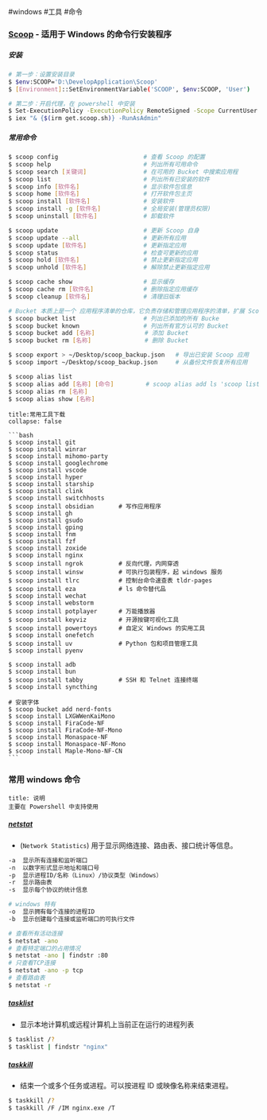 #windows #工具 #命令

### [Scoop](https://scoop.sh/) - 适用于 Windows 的命令行安装程序

##### 安装

```bash
# 第一步：设置安装目录
$ $env:SCOOP='D:\DevelopApplication\Scoop'
$ [Environment]::SetEnvironmentVariable('SCOOP', $env:SCOOP, 'User')

# 第二步：开启代理，在 powershell 中安装
$ Set-ExecutionPolicy -ExecutionPolicy RemoteSigned -Scope CurrentUser
$ iex "& {$(irm get.scoop.sh)} -RunAsAdmin"
```

##### 常用命令

```bash
$ scoop config                        # 查看 Scoop 的配置
$ scoop help                          # 列出所有可用命令
$ scoop search [关键词]                # 在可用的 Bucket 中搜索应用程
$ scoop list                          # 列出所有已安装的软件
$ scoop info [软件名]                  # 显示软件包信息
$ scoop home [软件名]                  # 打开软件包主页
$ scoop install [软件名]               # 安装软件
$ scoop install -g [软件名]            # 全局安装(管理员权限)
$ scoop uninstall [软件名]             # 卸载软件

$ scoop update                        # 更新 Scoop 自身
$ scoop update --all                  # 更新所有应用
$ scoop update [软件名]                # 更新指定应用
$ scoop status                        # 检查可更新的应用
$ scoop hold [软件名]                  # 禁止更新指定应用
$ scoop unhold [软件名]                # 解除禁止更新指定应用

$ scoop cache show                    # 显示缓存
$ scoop cache rm [软件名]              # 删除指定应用缓存
$ scoop cleanup [软件名]               # 清理旧版本

# Bucket 本质上是一个 应用程序清单的仓库，它负责存储和管理应用程序的清单，扩展 Scoop 的应用程序范围，简化软件的安装和更新过程。
$ scoop bucket list                   # 列出已添加的所有 Bucke
$ scoop bucket known                  # 列出所有官方认可的 Bucket
$ scoop bucket add [名称]              # 添加 Bucket
$ scoop bucket rm [名称]               # 删除 Bucket

$ scoop export > ~/Desktop/scoop_backup.json   # 导出已安装 Scoop 应用
$ scoop import ~/Desktop/scoop_backup.json     # 从备份文件恢复所有应用

$ scoop alias list
$ scoop alias add [名称] [命令]         # scoop alias add ls 'scoop list'
$ scoop alias rm [名称]
$ scoop alias show [名称]
```

````ad-summary
title:常用工具下载
collapse: false

```bash
$ scoop install git
$ scoop install winrar
$ scoop install mihomo-party
$ scoop install googlechrome
$ scoop install vscode
$ scoop install hyper
$ scoop install starship
$ scoop install clink
$ scoop install switchhosts
$ scoop install obsidian       # 写作应用程序
$ scoop install gh
$ scoop install gsudo
$ scoop install gping
$ scoop install fnm
$ scoop install fzf
$ scoop install zoxide
$ scoop install nginx
$ scoop install ngrok          # 反向代理，内网穿透
$ scoop install winsw          # 可执行包装程序，起 windows 服务
$ scoop install tlrc           # 控制台命令速查表 tldr-pages
$ scoop install eza            # ls 命令替代品
$ scoop install wechat
$ scoop install webstorm
$ scoop install potplayer      # 万能播放器
$ scoop install keyviz         # 开源按键可视化工具
$ scoop install powertoys      # 自定义 Windows 的实用工具
$ scoop install onefetch
$ scoop install uv             # Python 包和项目管理工具
$ scoop install pyenv

$ scoop install adb
$ scoop install bun
$ scoop install tabby          # SSH 和 Telnet 连接终端
$ scoop install syncthing

# 安装字体
$ scoop bucket add nerd-fonts
$ scoop install LXGWWenKaiMono
$ scoop install FiraCode-NF
$ scoop install FiraCode-NF-Mono
$ scoop install Monaspace-NF
$ scoop install Monaspace-NF-Mono
$ scoop install Maple-Mono-NF-CN
```
````

### 常用 windows 命令

```ad-note
title: 说明
主要在 Powershell 中支持使用
```

##### [netstat](https://learn.microsoft.com/en-us/windows-server/administration/windows-commands/netstat)

- (`Network Statistics`) 用于显示网络连接、路由表、接口统计等信息。

```bash
-a  显示所有连接和监听端口
-n  以数字形式显示地址和端口号
-p  显示进程ID/名称（Linux）/协议类型（Windows）
-r  显示路由表
-s  显示每个协议的统计信息

# windows 特有
-o  显示拥有每个连接的进程ID
-b  显示创建每个连接或监听端口的可执行文件

# 查看所有活动连接
$ netstat -ano
# 查看特定端口的占用情况
$ netstat -ano | findstr :80
# 只查看TCP连接
$ netstat -ano -p tcp
# 查看路由表
$ netstat -r
```

##### [tasklist](https://learn.microsoft.com/en-us/windows-server/administration/windows-commands/tasklist)

- 显示本地计算机或远程计算机上当前正在运行的进程列表

```bash
$ tasklist /?
$ tasklist | findstr "nginx"
```

##### [taskkill](https://learn.microsoft.com/en-us/windows-server/administration/windows-commands/taskkill)

- 结束一个或多个任务或进程。可以按进程 ID 或映像名称来结束进程。

```bash
$ taskkill /?
$ taskkill /F /IM nginx.exe /T
```
